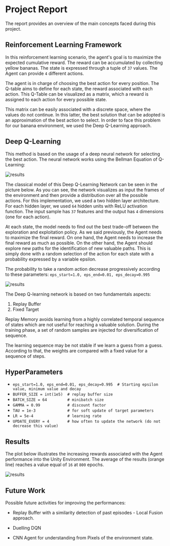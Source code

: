# Project Report

The report provides an overview of the main concepts faced during this project. 

## Reinforcement Learning Framework

In this reinforcement learning scenario, the agent's goal is to maximize the expected cumulative reward. The reward can be accumulated by collecting yellow bananas. The state is expressed through a tuple of `37` values. The Agent can provide `4` different actions. 

The agent is in charge of choosing the best action for every position. The Q-table aims to define for each state, the reward associated with each action. This Q-Table can be visualized as a matrix, which a reward is assigned to each action for every possible state. 

This matrix can be easily associated with a discrete space, where the values do not continue. In this latter, the best solution that can be adopted is an approximation of the best action to select. In order to face this problem for our banana environment, we used the Deep Q-Learning approach.

## Deep Q-Learning

This method is based on the usage of a deep neural network for selecting the best action. The neural network works using the Bellman Equation of Q-Learning:

![results](https://github.com/IvanVigor/Deep-Q-Learning-Network-Unity-collector/blob/master/pictures/CodeCogsEqn.svg)

The classical model of this Deep Q-Learning Network can be seen in the picture below. As you can see, the network visualizes as input the frames of the environment and then provide a distribution over all the possible actions. For this implementation, we used a two hidden layer architecture. For each hidden layer, we used `64` hidden units with ReLU activation function. The input sample has `37` features and the output has `4` dimensions (one for each action). 

At each state, the model needs to find out the best trade-off between the exploration and exploitation policy. As we said previously, the Agent needs to maximize the final reward. On one hand, the Agent needs to increase the final reward as much as possible. On the other hand, the Agent should explore new paths for the identification of new valuable paths. This is simply done with a random selection of the action for each state with a probability expressed by a variable epsilon.

The probability to take a random action decrease progressively according to these parameters:
`eps_start=1.0, eps_end=0.01, eps_decay=0.995`

![results](https://cdn-images-1.medium.com/max/1600/1*T54Ngd-b_CKcP3N6hyXLVg.png)

The Deep Q-learning network is based on two fundamentals aspects: 

1) Replay Buffer
2) Fixed Target

Replay Memory avoids learning from a highly correlated temporal sequence of states which are not useful for reaching a valuable solution. During the training phase, a set of random samples are injected for diversification of sequence.

The learning sequence may be not stable if we learn a guess from a guess. According to that, the weights are compared with a fixed value for a sequence of steps. 

## HyperParameters
* `eps_start=1.0, eps_end=0.01, eps_decay=0.995  # Starting epsilon value, minimum value and decay` 
* `BUFFER_SIZE = int(1e5)  # replay buffer size`
* `BATCH_SIZE = 64         # minibatch size`
* `GAMMA = 0.99            # discount factor`
* `TAU = 1e-3              # for soft update of target parameters`
* `LR = 5e-4               # learning rate `
* `UPDATE_EVERY = 4        # how often to update the network (do not decrease this value)` 

##  Results

The plot below illustrates the increasing rewards associated with the Agent performance into the Unity Environment.
The average of the results (orange line) reaches a value equal of `16` at `800` epochs. 

![results](https://github.com/IvanVigor/Deep-Q-Learning-Network-Unity-collector/blob/master/pictures/performance.png)

## Future Work

Possible future activities for improving the performances:

* Replay Buffer with a similarity detection of past episodes - Local Fusion approach.

* Duelling DQN 

* CNN Agent for understanding from Pixels of the environment state. 

